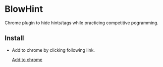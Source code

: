 # BlowHint

Chrome plugin to hide hints/tags while practicing competitive pogramming.

## Install
  * Add to chrome by clicking following link.
    
    [Add to chrome](https://chrome.google.com/webstore/detail/blow-hint/dkaigpgifndhkfccncaajmmkolmmikli)


